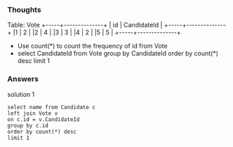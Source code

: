### Thoughts 

Table: Vote
+-----+--------------+
| id | CandidateId |
+-----+--------------+
|1 | 2 |
|2 | 4 |
|3 | 3 |
|4 | 2 |
|5 | 5 |
+-----+--------------+
- Use count(*) to count the frequency of id from Vote 
- select CandidateId from Vote group by CandidateId order by count(*) desc limit 1


### Answers 

solution 1 
```
select name from Candidate c
left join Vote v 
on c.id = v.CandidateId
group by c.id
order by count(*) desc
limit 1 

```
